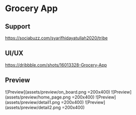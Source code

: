 # Grocery App

## Support

https://sociabuzz.com/syarifhidayatullah2020/tribe

## UI/UX

https://dribbble.com/shots/16013328-Grocery-App

## Preview

<!-- <img src="assets/preview/on_board.png" alt="OnBoard" width="217" >
<img src="assets/preview/home_page.png" alt="HomePage" width="217" >
<img src="assets/preview/detail1.png" alt="Detail" width="217" >
<img src="assets/preview/detail2.png" alt="Detail" width="217" > -->

![Preview](assets/preview/on_board.png =200x400)
![Preview](assets/preview/home_page.png =200x400)
![Preview](assets/preview/detail1.png =200x400)
![Preview](assets/preview/detail2.png =200x400)
